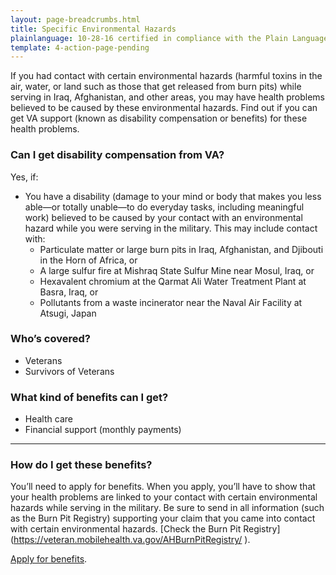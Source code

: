 ```yaml
---
layout: page-breadcrumbs.html
title: Specific Environmental Hazards
plainlanguage: 10-28-16 certified in compliance with the Plain Language Act
template: 4-action-page-pending
---
```


If you had contact with certain environmental hazards (harmful toxins in the air, water, or land such as those that get released from burn pits) while serving in Iraq, Afghanistan, and other areas, you may have health problems believed to be caused by these environmental hazards. Find out if you can get VA support (known as disability compensation or benefits) for these health problems.

<div class="call-out" markdown="1">

### Can I get disability compensation from VA?
Yes, if:
- You have a disability (damage to your mind or body that makes you less able—or totally unable—to do everyday tasks, including meaningful work) believed to be caused by your contact with an environmental hazard while you were serving in the military. This may include contact with:
  - Particulate matter or large burn pits in Iraq, Afghanistan, and Djibouti in the Horn of Africa, or
  - A large sulfur fire at Mishraq State Sulfur Mine near Mosul, Iraq, or
  - Hexavalent chromium at the Qarmat Ali Water Treatment Plant at Basra, Iraq, or
  - Pollutants from a waste incinerator near the Naval Air Facility at Atsugi, Japan


### Who’s covered?
-	Veterans
-	Survivors of Veterans

</div>

### What kind of benefits can I get?
-	Health care
-	Financial support (monthly payments)

-----

### How do I get these benefits?

You’ll need to apply for benefits. When you apply, you’ll have to show that your health problems are linked to your contact with certain environmental hazards while serving in the military. Be sure to send in all information (such as the Burn Pit Registry) supporting your claim that you came into contact with certain environmental hazards. [Check the Burn Pit Registry] (https://veteran.mobilehealth.va.gov/AHBurnPitRegistry/ ).

[Apply for benefits](https://www.vets.gov/disability-benefits/apply-for-benefits/).


